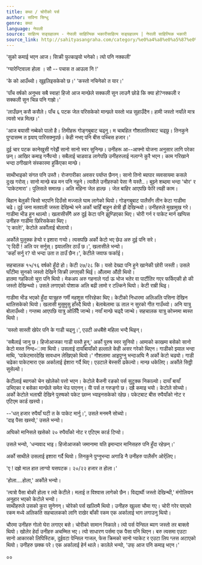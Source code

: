 ```yaml
---
title: कथा / चोरीको पर्स
author: सविना सिन्धु
genre: कथा
language: नेपाली
source: साहित्य सङ्ग्रहालय - नेपाली साहित्यिक भकारीसाहित्य सङ्ग्रहालय | नेपाली साहित्यिक भकारी
source_link: http://sahityasangraha.com/category/%e0%a4%a8%e0%a5%87%e0%a4%aa%e0%a4%be%e0%a4%b2%e0%a5%80-%e0%a4%97%e0%a4%a6%e0%a5%8d%e0%a4%af/%e0%a4%a8%e0%a5%87%e0%a4%aa%e0%a4%be%e0%a4%b2%e0%a5%80-%e0%a4%95%e0%a4%a5%e0%a4%be/
---
```


'सुको कमाई भएन आज। सिक्री फुत्काइयो भनेको। त्यो पनि नक्कली'

'ग्यारेन्टिवाला होला । सौ -- पचास त आउला नि !'

'के को आउँथ्यो। खुइलिइसकेको छ।' 'कस्तो नचिनेको त यार।'

'पाँच वर्षको अनुभव सबै स्वाह! हिजो आज मान्छेले सक्कली सुन लाउनै छोडे कि क्या हो?नक्कली र सक्कली सुन चिन्न पनि गाह्रो।'

'लाउँछन् कसै कसैले। पाँच ६ पटक जेल परिसकेको मान्छले यस्तो भन्न सुहाउँदैन। हामी जस्तो नयाँले मात्र त्यसो भन्न मिल्छ।'

'आज बयासी नब्बेको पालो है। तिमीहरू गोङ्गबुबाट चढ्नु। म चाबहिल गौशलातिरबाट चढ्छु। तिनकुने पुग्दासम्म त झ्याप् पारिसक्नुपर्छ। केही नभए पनि बीस पच्चिस हजार।'

दुई चार पटक कानेखुसी गरेझैं सानो सानो स्वर सुनिन्छ। उनीहरू आ--आफ्नो योजना अनुसार लागि परेका छन्। आखिर कमाइ गर्नैपर्‍यो। सबैलाई चाडवाड लागेपछि उनीहरुलाई नलाग्ने कुरै भएन। काम गरिखाने भन्दा ठगीखाने संस्कारमा हुर्किएका मान्छे।

साथीभाइको संगत पनि उस्तै। रोजगारीका अवसर पर्याप्त छैनन्। सानो तिनो ब्यापार व्यवसायमा कसले दुःख गरोस्। सानो मान्छे बन्न मन पनि नहुने। त्यसैले उनीहरुको पेसा नै यस्तै..। बुझ्ने शब्दमा भन्दा 'चोर' र 'पाकेटमारा'। पुलिसले समात्छ। अलि महिना जेल हाल्छ । जेल बाहिर आएपछि फेरि त्यही काम।

बिहान बेलुकी चिसो भएपनि दिउँसो मज्जाले घाम लागेको थियो। गोङ्गबुबाट पालैसँग तीन केटा गाडीमा चढे। दुई जना मतवाली जस्ता देखिन्थे भने अर्को चाहिँ बाहुन क्षेत्री झैं देखिन्थ्यो। उनीहरुले मुखामुख गरे। गाडीमा भीड हुन थाल्यो। खलासीसँगै अरु दुई केटा पनि झुण्डिएका थिए। चोरी गर्न र पाकेट मार्न खप्पिस उनीहरु गाडीमा छिरिसकेका थिए।  
'ए काले!', केटोले अर्कोलाई बोलायो।

अर्कोले पुलुक्क हेर्‍यो र इशारा गर्‍यो। त्यसपछि अर्को केटो भए छेउ अरु दुई पनि सरे।  
'ए दिदी ! अलि पर सर्नुस्। झ्यालतिर ठाउँ छ।', खलासीले भन्यो।  
'कहाँ सर्नु र? यो भन्दा उता त ठाउँ छैन।', केटीले जवाफ फर्काई।

सहचालक १५/१६ वर्षको हुँदो हो। केटी २७/२८ कि। यसो देख्दा पनि हुने खानेकी छोरी जस्ती। उसले घाँटीमा सुनको जस्तो देखिने सिक्री लगाएकी थिई। औंलामा औंठी थियो।  
हातमा गहकिलो चुरा पनि थियो। मेकअप अरु गहनाले गर्दा ऊ भोज भतेर वा पार्टीतिर गएर फर्किएकी हो की जस्तो देखिन्थ्यो। उसले लगाएको पोशाक अलि बढी लामो र टल्किने थियो। केटी राम्री थिइ।

गाडीमा भीड भएको हुँदा यात्रुहरु गर्मी महशुस गरिरहेका थिए। केटीको निधारमा अलिअलि पसिना देखिन थालिसकेको थियो। खलासी मुसुमुसु हाँस्दै थियो। बेलाबेलामा ऊ ताल न सुरको गीत गाउँथ्यो। अनि यात्रु बोलाउँथ्यो। गन्तब्य आएपछि यात्रु ओर्लिँदै जान्थे। नयाँ मान्छे चढ्दै जान्थे। सहचालक यात्रु कोच्नमा ब्यस्त थियो।

'यस्तो सास्ती खेपेर पनि के गाडी चढ्नु।', एउटी अधबैंशे महिला भन्दै थिइन्।

'सबैलाई जानु छ। हिजोआजका गाडी यस्तै हुन्,' अर्को पुरुष स्वर सुनियो। आमाको काखमा बसेको सानो केटो मस्त निन्द«ामा थियो। उसलाई दायाँबायाँको हल्लाले केही असर गरेको थिएन। गाडीको झ्याल भन्दा माथि, 'पाकेटमारदेखि सावधान लेखिएको थियो।' गौशलामा आइपुग्नु भन्दाअघि नै अर्को केटो चढ्यो। गाडी चढेका पाकेटमारा एक अर्कालाई ईशारा गर्दै थिए। एउटाले बेस्सरी ढकेल्यो। मान्छ धकेलिए। अर्कोले सिठ्ठी सुसेल्यो।

केटीलाई ब्यागको चेन खोलेको पत्तो भएन। केटोले बैजनी रङको पर्स सुटुक्क निकाल्यो। दायाँ बायाँ उभिएका र बसेका मान्छेले समेत भेउ पाएनन्। योे पर्स त गरुङ्गो छ। दह्रै कमाइ भयो। केटोले सोच्यो। अर्को केटोले भलाद्मी देखिने पुरुषको पकेट छाम्न भ्याइनसकेको रहेछ। पकेटबाट बीस रुपैयाँको नोट र एटिएम कार्ड खस्यो।

--'धत् हजार रुपैयाँ घटी त के पाकेट मार्नु।', उसले मनमनै सोच्यो।  
'दाइ पैसा खस्यो,' उसले भन्यो।

अघिको मानिसले खसेको २० रुपैयाँको नोट र एटिएम कार्ड टिप्यो।

उसले भन्यो, 'धन्यवाद भाइ। हिजोआजको जमानामा यति इमान्दार मानिसहरु पनि हुँदा रहेछन्।'

अर्को साथीले उसलाई इशारा गर्दै थियो। तिनकुने पुग्नुभन्दा अगाडि नै उनीहरु पालैसँग ओर्र्लिए।

'ए ! दह्रो माल हात लाग्यो यसपटक। २०/२२ हजार त होला।'

'होला....होला,' अर्कोले भन्यो।

'त्यत्रो पैसा बोकी होला र त्यो केटीले। मलाई त विश्वास लागेको छैन। विद्यार्थी जस्तो देखिन्थी,' मंगोलियन अनुहार भएको केटोले भन्यो।  
साथीहरुले उसको कुरा सुनेनन्। चोरेको पर्स खल्तिमै थियो। उनीहरु खुल्ला चौमा गए। चोरी गरेर पाएको रकम मध्ये अलिकति सहचालकको लागि राखेर बाँकी रकम एक अर्कालाई भाग लगाउनु थियो।

चौरमा उनीहरु गोलो घेरा लगाएर बसे। चोरीको सामान निकाले। त्यो पर्स पेन्सिल ब्याग जस्तो तर बाक्लो थियो। खोलेर हेर्दा उनीहरु अचम्मित भए। त्यो साधारण पर्समा एक पैसा पनि थिएन। बरु त्यसमा एउटा सानो आकारको लिपिस्टिक, दुईवटा पेन्सिल गाजल, फेस क्रिमको सानो प्याकेट र एउटा लिप ग्लस अटाएको थियो। उनीहरु छक्क परे। एक अर्कालाई हेर्न थाले। कालेले भन्यो, 'उफ् आज पनि कमाइ भएन।'

००
